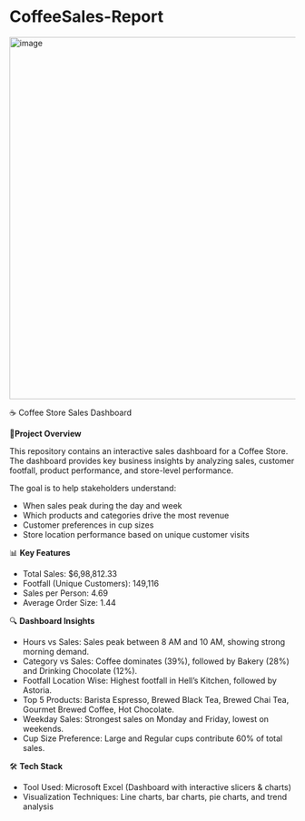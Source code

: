 # CoffeeSales-Report
<img width="1513" height="638" alt="image" src="https://github.com/user-attachments/assets/4872ba83-f609-4a8d-961d-956af4f6a53b" />

☕ Coffee Store Sales Dashboard

📌**Project Overview**

This repository contains an interactive sales dashboard for a Coffee Store. The dashboard provides key business insights by analyzing sales, customer footfall, product performance, and store-level performance.

The goal is to help stakeholders understand:

- When sales peak during the day and week
- Which products and categories drive the most revenue
- Customer preferences in cup sizes
- Store location performance based on unique customer visits

📊 **Key Features**

- Total Sales: $6,98,812.33
- Footfall (Unique Customers): 149,116
- Sales per Person: 4.69
- Average Order Size: 1.44

🔍 **Dashboard Insights**

- Hours vs Sales: Sales peak between 8 AM and 10 AM, showing strong morning demand.
- Category vs Sales: Coffee dominates (39%), followed by Bakery (28%) and Drinking Chocolate (12%).
- Footfall Location Wise: Highest footfall in Hell’s Kitchen, followed by Astoria.
- Top 5 Products: Barista Espresso, Brewed Black Tea, Brewed Chai Tea, Gourmet Brewed Coffee, Hot Chocolate.
- Weekday Sales: Strongest sales on Monday and Friday, lowest on weekends.
- Cup Size Preference: Large and Regular cups contribute 60% of total sales.

🛠️ **Tech Stack**

- Tool Used: Microsoft Excel (Dashboard with interactive slicers & charts)
- Visualization Techniques: Line charts, bar charts, pie charts, and trend analysis
